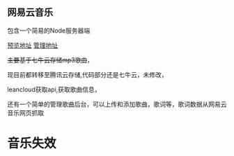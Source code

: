 ## 网易云音乐
包含一个简易的Node服务器端

[预览地址](https://q1019736727.github.io/163Music/src/)
[管理地址](http://qiuyong.top/163Music/src/admin)

~~主要基于七牛云存储mp3歌曲~~，

现目前都转移至腾讯云存储,代码部分还是七牛云，未修改，

leancloud获取api,获取歌曲信息，

还有一个简单的管理歌曲后台，可以上传和添加歌曲，歌词等，歌词数据从网易云音乐网页抓取

# 音乐失效
